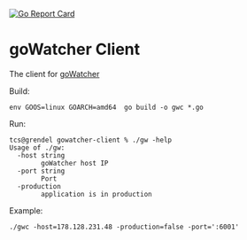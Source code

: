 [![Go Report Card](https://goreportcard.com/badge/github.com/tsawler/gowatcher-client?style=flat-square)](https://goreportcard.com/report/github.com/tsawler/gowatcher-client) 


# goWatcher Client

The client for [goWatcher](https://github.com/tsawler/gowatcher)

Build:

~~~
env GOOS=linux GOARCH=amd64  go build -o gwc *.go
~~~

Run:

~~~
tcs@grendel gowatcher-client % ./gw -help
Usage of ./gw:
  -host string
        goWatcher host IP
  -port string
        Port
  -production
        application is in production
~~~

Example:

~~~
./gwc -host=178.128.231.48 -production=false -port=':6001'
~~~
